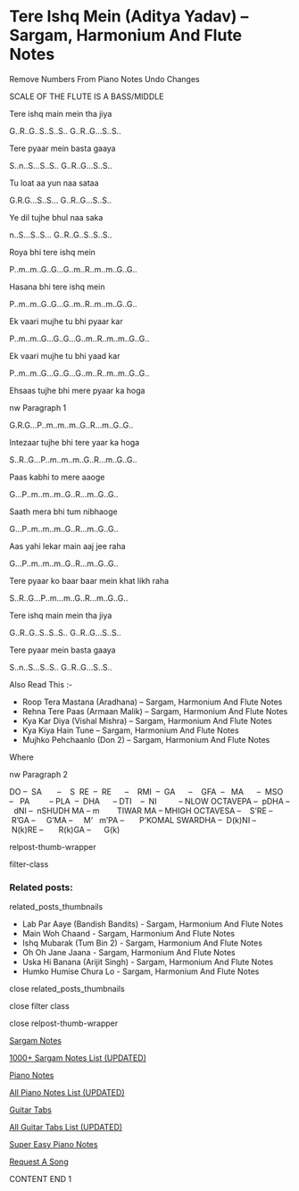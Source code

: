 
# Tere Ishq Mein (Aditya Yadav) – Sargam, Harmonium And Flute Notes

Remove Numbers From Piano Notes
Undo Changes

SCALE OF THE FLUTE IS A BASS/MIDDLE

Tere ishq main mein tha jiya

G..R..G..S..S..S.. G..R..G…S..S..

Tere pyaar mein basta gaaya

S..n..S…S..S.. G..R..G…S..S..

Tu loat aa yun naa sataa

G.R.G…S..S… G..R..G…S..S..

Ye dil tujhe bhul naa saka

n..S…S..S… G..R..G..S..S..S..

Roya bhi tere ishq mein

P..m..m..G..G…G..m..R..m..m..G..G..

Hasana bhi tere ishq mein

P..m..m..G..G…G..m..R..m..m..G..G..

Ek vaari mujhe tu bhi pyaar kar

P..m..m..G…G..G…G..m..R..m..m..G..G..

Ek vaari mujhe tu bhi yaad kar

P..m..m..G…G..G…G..m..R..m..m..G..G..

Ehsaas tujhe bhi mere pyaar ka hoga

nw Paragraph 1

G.R.G…P..m..m..m..G..R…m..G..G..

Intezaar tujhe bhi tere yaar ka hoga

S..R..G…P..m..m..m..G..R…m..G..G..

Paas kabhi to mere aaoge

G…P..m..m..m..G..R…m..G..G..

Saath mera bhi tum nibhaoge

G…P..m..m..m..G..R…m..G..G..

Aas yahi lekar main aaj jee raha

G…P..m..m..m..G..R…m..G..G..

Tere pyaar ko baar baar mein khat likh raha

S..R..G…P..m…m..G..R…m..G..G..

Tere ishq main mein tha jiya

G..R..G..S..S..S.. G..R..G…S..S..

Tere pyaar mein basta gaaya

S..n..S…S..S.. G..R..G…S..S..

Also Read This :-

* Roop Tera Mastana (Aradhana) – Sargam, Harmonium And Flute Notes
* Rehna Tere Paas (Armaan Malik) – Sargam, Harmonium And Flute Notes
* Kya Kar Diya (Vishal Mishra) – Sargam, Harmonium And Flute Notes
* Kya Kiya Hain Tune – Sargam, Harmonium And Flute Notes
* Mujhko Pehchaanlo (Don 2) – Sargam, Harmonium And Flute Notes

Where

nw Paragraph 2

DO –  SA       –    S  RE  –  RE      –    RMI  –  GA      –    GFA  –   MA      –  MSO  –   PA         – PLA  –  DHA      – DTI    –  NI          – NLOW OCTAVEPA –  pDHA –  dNI –  nSHUDH MA – m        TIWAR MA – MHIGH OCTAVESA –    S’RE –     R’GA –     G’MA –     M’   m’PA –       P’KOMAL SWARDHA –  D(k)NI –       N(k)RE –       R(k)GA –      G(k)

relpost-thumb-wrapper

filter-class

### Related posts:

related_posts_thumbnails

* Lab Par Aaye (Bandish Bandits) - Sargam, Harmonium And Flute Notes
* Main Woh Chaand - Sargam, Harmonium And Flute Notes
* Ishq Mubarak (Tum Bin 2) - Sargam, Harmonium And Flute Notes
* Oh Oh Jane Jaana - Sargam, Harmonium And Flute Notes
* Uska Hi Banana (Arijit Singh) - Sargam, Harmonium  And Flute Notes
* Humko Humise Chura Lo - Sargam, Harmonium And Flute Notes

close related_posts_thumbnails

close filter class

close relpost-thumb-wrapper

[Sargam Notes](https://www.notationsworld.com/sargam-notes.html)

[1000+ Sargam Notes List (UPDATED)](https://www.notationsworld.com/all-songs-list-sargam-notes.html)

[Piano Notes](https://www.notationsworld.com/piano-notes.html)

[All Piano Notes List (UPDATED)](https://www.notationsworld.com/all-songs-list-piano-notes.html)

[Guitar Tabs](https://www.notationsworld.com/guitar-tabs.html)

[All Guitar Tabs List (UPDATED)](https://www.notationsworld.com/all-songs-list-guitar-tabs.html)

[Super Easy Piano Notes](https://studywall.in/)

[Request A Song](https://www.notationsworld.com/request-a-song.html)

CONTENT END 1

